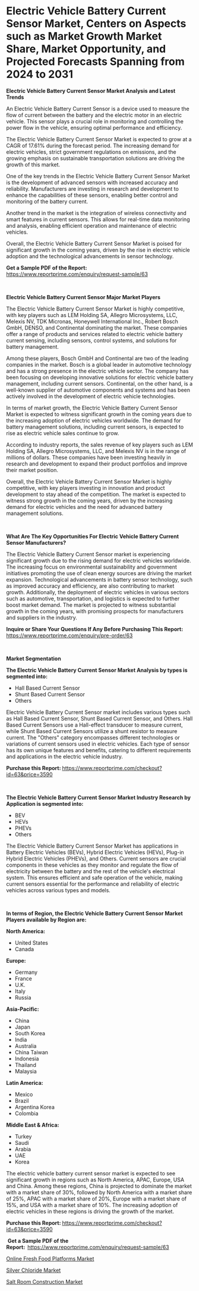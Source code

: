 <p><h1>Electric Vehicle Battery Current Sensor Market, Centers on Aspects such as Market Growth Market Share, Market Opportunity, and Projected Forecasts Spanning from 2024 to 2031</h1></p><p><strong>Electric Vehicle Battery Current Sensor Market Analysis and Latest Trends</strong></p>
<p><p>An Electric Vehicle Battery Current Sensor is a device used to measure the flow of current between the battery and the electric motor in an electric vehicle. This sensor plays a crucial role in monitoring and controlling the power flow in the vehicle, ensuring optimal performance and efficiency.</p><p>The Electric Vehicle Battery Current Sensor Market is expected to grow at a CAGR of 17.61% during the forecast period. The increasing demand for electric vehicles, strict government regulations on emissions, and the growing emphasis on sustainable transportation solutions are driving the growth of this market.</p><p>One of the key trends in the Electric Vehicle Battery Current Sensor Market is the development of advanced sensors with increased accuracy and reliability. Manufacturers are investing in research and development to enhance the capabilities of these sensors, enabling better control and monitoring of the battery current.</p><p>Another trend in the market is the integration of wireless connectivity and smart features in current sensors. This allows for real-time data monitoring and analysis, enabling efficient operation and maintenance of electric vehicles.</p><p>Overall, the Electric Vehicle Battery Current Sensor Market is poised for significant growth in the coming years, driven by the rise in electric vehicle adoption and the technological advancements in sensor technology.</p></p>
<p><strong>Get a Sample PDF of the Report:&nbsp;</strong> <a href="https://www.reportprime.com/enquiry/request-sample/63">https://www.reportprime.com/enquiry/request-sample/63</a></p>
<p>&nbsp;</p>
<p><strong>Electric Vehicle Battery Current Sensor Major Market Players</strong></p>
<p><p>The Electric Vehicle Battery Current Sensor Market is highly competitive, with key players such as LEM Holding SA, Allegro Microsystems, LLC, Melexis NV, TDK Micronas, Honeywell International Inc., Robert Bosch GmbH, DENSO, and Continental dominating the market. These companies offer a range of products and services related to electric vehicle battery current sensing, including sensors, control systems, and solutions for battery management.</p><p>Among these players, Bosch GmbH and Continental are two of the leading companies in the market. Bosch is a global leader in automotive technology and has a strong presence in the electric vehicle sector. The company has been focusing on developing innovative solutions for electric vehicle battery management, including current sensors. Continental, on the other hand, is a well-known supplier of automotive components and systems and has been actively involved in the development of electric vehicle technologies.</p><p>In terms of market growth, the Electric Vehicle Battery Current Sensor Market is expected to witness significant growth in the coming years due to the increasing adoption of electric vehicles worldwide. The demand for battery management solutions, including current sensors, is expected to rise as electric vehicle sales continue to grow.</p><p>According to industry reports, the sales revenue of key players such as LEM Holding SA, Allegro Microsystems, LLC, and Melexis NV is in the range of millions of dollars. These companies have been investing heavily in research and development to expand their product portfolios and improve their market position.</p><p>Overall, the Electric Vehicle Battery Current Sensor Market is highly competitive, with key players investing in innovation and product development to stay ahead of the competition. The market is expected to witness strong growth in the coming years, driven by the increasing demand for electric vehicles and the need for advanced battery management solutions.</p></p>
<p>&nbsp;</p>
<p><strong>What Are The Key Opportunities For Electric Vehicle Battery Current Sensor Manufacturers?</strong></p>
<p><p>The Electric Vehicle Battery Current Sensor market is experiencing significant growth due to the rising demand for electric vehicles worldwide. The increasing focus on environmental sustainability and government initiatives promoting the use of clean energy sources are driving the market expansion. Technological advancements in battery sensor technology, such as improved accuracy and efficiency, are also contributing to market growth. Additionally, the deployment of electric vehicles in various sectors such as automotive, transportation, and logistics is expected to further boost market demand. The market is projected to witness substantial growth in the coming years, with promising prospects for manufacturers and suppliers in the industry.</p></p>
<p><strong>Inquire or Share Your Questions If Any Before Purchasing This Report:</strong> <a href="https://www.reportprime.com/enquiry/pre-order/63">https://www.reportprime.com/enquiry/pre-order/63</a></p>
<p>&nbsp;</p>
<p><strong>Market Segmentation</strong></p>
<p><strong>The Electric Vehicle Battery Current Sensor Market Analysis by types is segmented into:</strong></p>
<p><ul><li>Hall Based Current Sensor</li><li>Shunt Based Current Sensor</li><li>Others</li></ul></p>
<p><p>Electric Vehicle Battery Current Sensor market includes various types such as Hall Based Current Sensor, Shunt Based Current Sensor, and Others. Hall Based Current Sensors use a Hall-effect transducer to measure current, while Shunt Based Current Sensors utilize a shunt resistor to measure current. The "Others" category encompasses different technologies or variations of current sensors used in electric vehicles. Each type of sensor has its own unique features and benefits, catering to different requirements and applications in the electric vehicle industry.</p></p>
<p><strong>Purchase this Report:&nbsp;</strong><a href="https://www.reportprime.com/checkout?id=63&price=3590">https://www.reportprime.com/checkout?id=63&price=3590</a></p>
<p>&nbsp;</p>
<p><strong>The Electric Vehicle Battery Current Sensor Market Industry Research by Application is segmented into:</strong></p>
<p><ul><li>BEV</li><li>HEVs</li><li>PHEVs</li><li>Others</li></ul></p>
<p><p>The Electric Vehicle Battery Current Sensor Market has applications in Battery Electric Vehicles (BEVs), Hybrid Electric Vehicles (HEVs), Plug-in Hybrid Electric Vehicles (PHEVs), and Others. Current sensors are crucial components in these vehicles as they monitor and regulate the flow of electricity between the battery and the rest of the vehicle's electrical system. This ensures efficient and safe operation of the vehicle, making current sensors essential for the performance and reliability of electric vehicles across various types and models.</p></p>
<p>&nbsp;</p>
<p><strong>In terms of Region, the Electric Vehicle Battery Current Sensor Market Players available by Region are:</strong></p>
<p>
    <p> <strong> North America: </strong>
        <ul>
            <li>United States</li>
            <li>Canada</li>
        </ul>
        </p> 
    <p> <strong> Europe: </strong>
        <ul>
            <li>Germany</li>
            <li>France</li>
            <li>U.K.</li>
            <li>Italy</li>
            <li>Russia</li>
        </ul>
        </p> 
    <p> <strong> Asia-Pacific: </strong>
        <ul>
            <li>China</li>
            <li>Japan</li>
            <li>South Korea</li>
            <li>India</li>
            <li>Australia</li>
            <li>China Taiwan</li>
            <li>Indonesia</li>
            <li>Thailand</li>
            <li>Malaysia</li>
        </ul>
        </p> 
    <p> <strong> Latin America: </strong>
        <ul>
            <li>Mexico</li>
            <li>Brazil</li>
            <li>Argentina Korea</li>
            <li>Colombia</li>
        </ul>
        </p> 
    <p> <strong> Middle East & Africa: </strong>
        <ul>
            <li>Turkey</li>
            <li>Saudi</li>
            <li>Arabia</li>
            <li>UAE</li>
            <li>Korea</li>
        </ul>
    </p>
    </p>
<p><p>The electric vehicle battery current sensor market is expected to see significant growth in regions such as North America, APAC, Europe, USA and China. Among these regions, China is projected to dominate the market with a market share of 30%, followed by North America with a market share of 25%, APAC with a market share of 20%, Europe with a market share of 15%, and USA with a market share of 10%. The increasing adoption of electric vehicles in these regions is driving the growth of the market.</p></p>
<p><strong>Purchase this Report: </strong><a href="https://www.reportprime.com/checkout?id=63&price=3590">https://www.reportprime.com/checkout?id=63&price=3590</a></p>
<p>&nbsp;<strong>Get a Sample PDF of the Report:&nbsp;&nbsp;</strong><a href="https://www.reportprime.com/enquiry/request-sample/63">https://www.reportprime.com/enquiry/request-sample/63</a></p>
<p><strong></strong></p>
<p><p><a href="https://view.publitas.com/reportprime-1/online-fresh-food-platforms-market-dynamics-2023-2030-also-about-its-market-trends-projections-and-opportunities/">Online Fresh Food Platforms Market</a></p><p><a href="https://view.publitas.com/reportprime-1/silver-chloride-market-size-global-industry-overview-market-segmentation-and-forecast-2023-to-2030/">Silver Chloride Market</a></p><p><a href="https://view.publitas.com/reportprime-1/salt-room-construction-market-furnish-information-about-market-size-market-share-market-dynamics-and-projections-spanning-from-2023-to-2030/">Salt Room Construction Market</a></p></p>
